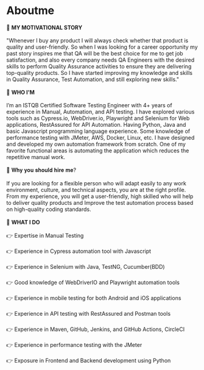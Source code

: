 # Aboutme
🔷 **MY MOTIVATIONAL STORY** <br/><br/>
"Whenever I buy any product I will always check whether that product is quality and user-friendly. So when I was looking for a career opportunity my past story inspires me that QA will be the best choice for me to get job satisfaction, and also every company needs QA Engineers with the desired skills to perform Quality Assurance activities to ensure they are delivering top-quality products. So I have started improving my knowledge and skills in Quality Assurance, Test Automation, and still exploring new skills."
<br/><br/>
🔷 **WHO I'M**<br/><br/>
I’m an ISTQB Certified Software Testing Engineer with 4+ years of experience in Manual, Automation, and API testing. I have explored various tools such as Cypress.io, WebDriver.io, Playwright and Selenium for Web applications, RestAssured for API Automation. Having Python, Java and basic Javascript programming language experience. Some knowledge of performance testing with JMeter, AWS, Docker, Linux, etc. I have designed and developed my own automation framework from scratch. One of my favorite functional areas is automating the application which reduces the repetitive manual work.
<br/><br/>
🔷 𝐖𝐡𝐲 𝐲𝐨𝐮 𝐬𝐡𝐨𝐮𝐥𝐝 𝐡𝐢𝐫𝐞 𝐦𝐞? <br/><br/>
If you are looking for a flexible person who will adapt easily to any work environment, culture, and technical aspects, you are at the right profile. From my experience, you will get a user-friendly, high skilled who will help to deliver quality products and Improve the test automation process based on high-quality coding standards.
<br/><br/>
🔷 **WHAT I DO**<br/><br/>
👉 Expertise in Manual Testing<br/><br/>
👉 Experience in Cypress automation tool with Javascript<br/><br/>
👉 Experience in Selenium with Java, TestNG, Cucumber(BDD)<br/><br/>
👉 Good knowledge of WebDriverIO and Playwright automation tools<br/><br/>
👉 Experience in mobile testing for both Android and iOS applications<br/><br/>
👉 Experience in API testing with RestAssured and Postman tools<br/><br/>
👉 Experience in Maven, GitHub, Jenkins, and GitHub Actions, CircleCI<br/><br/>
👉 Experience in performance testing with the JMeter<br/><br/>
👉 Exposure in Frontend and Backend development using Python
